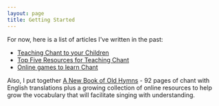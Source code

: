 ```yaml
---
layout: page
title: Getting Started
---
```


For now, here is a list of articles I've written in the past:

* [Teaching Chant to your Children](http://www.ccwatershed.org/blog/2015/aug/1/teaching-chant-your-children/)
* [Top Five Resources for Teaching Chant](http://www.ccwatershed.org/blog/2013/may/25/top-five-resources-teaching-chant-children/)
* [Online games to learn Chant](http://www.brandt.id.au/music/online-games-learn-chant/)

Also, I put together [A New Book of Old Hymns](http://www.brandt.id.au/newbookoldhymns) - 92 pages of chant with English translations plus a growing collection of online resources to help grow the vocabulary that will facilitate singing with understanding.

